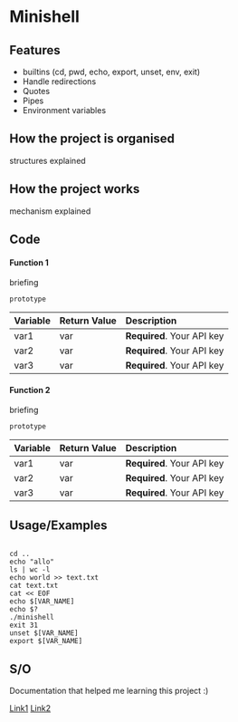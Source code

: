 
# Minishell

## Features

- builtins (cd, pwd, echo, export, unset, env, exit)
- Handle redirections
- Quotes
- Pipes
- Environment variables


## How the project is organised

structures explained

## How the project works

mechanism explained
## Code

#### Function 1
briefing
```
prototype
```

| Variable  | Return Value     | Description                |
| :-------- | :-------         | :------------------------- |
| var1      | var              | **Required**. Your API key |
| var2      | var              | **Required**. Your API key |
| var3      | var              | **Required**. Your API key |

#### Function 2
briefing
```
prototype
```

| Variable  | Return Value     | Description                |
| :-------- | :-------         | :------------------------- |
| var1      | var              | **Required**. Your API key |
| var2      | var              | **Required**. Your API key |
| var3      | var              | **Required**. Your API key |

## Usage/Examples

```exemple of commands

cd ..
echo "allo"
ls | wc -l
echo world >> text.txt
cat text.txt
cat << EOF
echo $[VAR_NAME]
echo $?
./minishell
exit 31
unset $[VAR_NAME]
export $[VAR_NAME]

```

## S/O

Documentation that helped me learning this project :)

[Link1](https://github.com/alexHonore)
[Link2](https://github.com/alexHonore)

